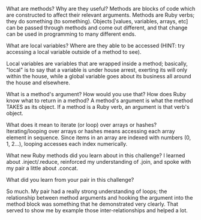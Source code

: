 What are methods? Why are they useful?
Methods are blocks of code which are constructed to affect their relevant arguments. Methods are Ruby verbs; they do something (to something). Objects [values, variables, arrays, etc] can be passed through methods and come out different, and that change can be used in programming to many different ends.

What are local variables? Where are they able to be accessed (HINT: try accessing a local variable outside of a method to see).

Local variables are variables that are wrapped inside a method; basically, "local" is to say that a variable is under house arrest, exerting its will only within the house, while a global variable goes about its business all around the house and elsewhere.

What is a method's argument? How would you use that?
How does Ruby know what to return in a method?
A method's argument is what the method TAKES as its object. If a method is a Ruby verb, an argument is that verb's object.

What does it mean to iterate (or loop) over arrays or hashes?
Iterating/looping over arrays or hashes means accessing each array element in sequence. Since items in an array are indexed with numbers (0, 1, 2...), looping accesses each index numerically.

What new Ruby methods did you learn about in this challenge?
I learned about .inject/.reduce, reinforced my understanding of .join, and spoke with my pair a little about .concat.

What did you learn from your pair in this challenge?

So much. My pair had a really strong understanding of loops; the relationship between method arguments and hooking the argument into the method block was something that he demonstrated very clearly. That served to show me by example those inter-relationships and helped a lot.